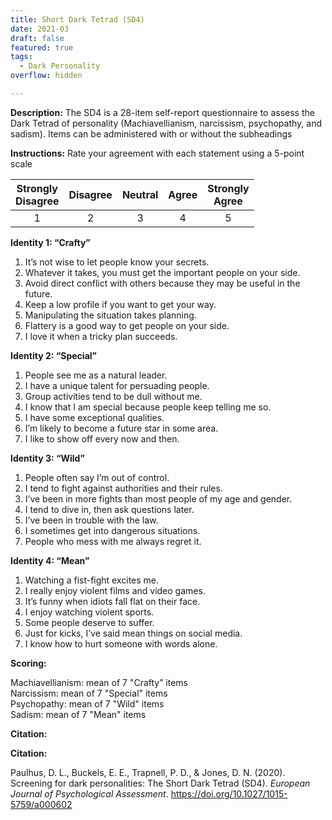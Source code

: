 ```yaml
---
title: Short Dark Tetrad (SD4)
date: 2021-03
draft: false
featured: true
tags:
  - Dark Personality
overflow: hidden

---
```

**Description:** The SD4 is a 28-item self-report questionnaire to assess the Dark Tetrad of personality (Machiavellianism, narcissism, psychopathy, and sadism). Items can be administered with or without the subheadings

**Instructions:** Rate your agreement with each statement using a 5-point scale


| Strongly</br>Disagree | Disagree | Neutral | Agree | Strongly</br>Agree |
| :----: | :----: | :----: | :----: | :----: |
| 1 | 2 | 3 | 4 | 5 |


**Identity 1: “Crafty”**
1. It’s not wise to let people know your secrets.
2. Whatever it takes, you must get the important people on your side.
3. Avoid direct conflict with others because they may be useful in the future.
4. Keep a low profile if you want to get your way.
5. Manipulating the situation takes planning.
6. Flattery is a good way to get people on your side.
7. I love it when a tricky plan succeeds.

**Identity 2: “Special”**
1. People see me as a natural leader.
2. I have a unique talent for persuading people.
3. Group activities tend to be dull without me.
4. I know that I am special because people keep telling me so.
5. I have some exceptional qualities.
6. I’m likely to become a future star in some area.
7. I like to show off every now and then.

**Identity 3: “Wild”**
1. People often say I’m out of control.
2. I tend to fight against authorities and their rules.
3. I’ve been in more fights than most people of my age and 
gender.
5. I tend to dive in, then ask questions later.
6. I’ve been in trouble with the law.
7. I sometimes get into dangerous situations.
8. People who mess with me always regret it.

**Identity 4: “Mean”**
1. Watching a fist-fight excites me.
2. I really enjoy violent films and video games.
3. It’s funny when idiots fall flat on their face.
4. I enjoy watching violent sports.
5. Some people deserve to suffer.
6. Just for kicks, I’ve said mean things on social media.
7. I know how to hurt someone with words alone.


**Scoring:** 

Machiavellianism: mean of 7 "Crafty” items</br>
Narcissism: mean of 7 "Special" items</br>
Psychopathy: mean of 7 "Wild" items</br>
Sadism: mean of 7 "Mean" items

**Citation:** 

**Citation:**

Paulhus, D. L., Buckels, E. E., Trapnell, P. D., & Jones, D. N. (2020). Screening for dark personalities: The Short Dark Tetrad (SD4). *European Journal of Psychological Assessment*. <https://doi.org/10.1027/1015-5759/a000602>

